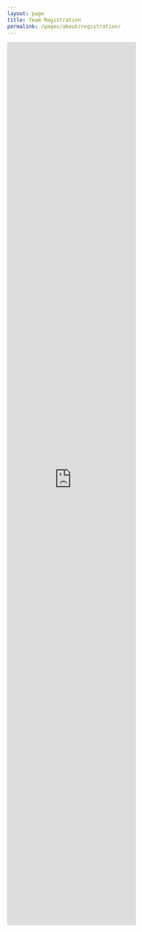 ```yaml
---
layout: page
title: Team Registration
permalink: /pages/about/registration/
---
```

<article class="page">
  <div>
    <iframe src="https://docs.google.com/forms/d/e/1FAIpQLSdk41bm5b_gT_3ntDK4mbiYuhY7JrSZaMbdWANZZ4kM47qvCw/viewform?embedded=true" width="calc(100vw - 4px)" height="2053" frameborder="0" marginheight="0" marginwidth="0">Loading…</iframe>
  </div>
</article>
